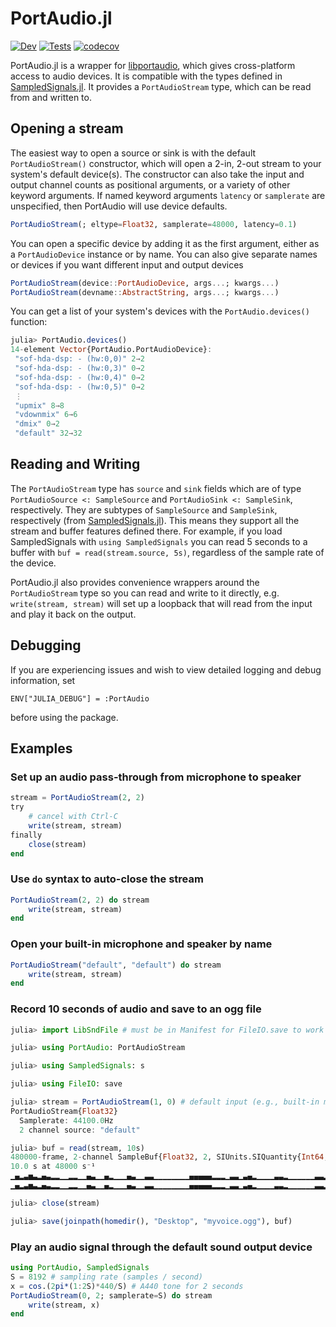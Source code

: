 PortAudio.jl
============

[![Dev](https://img.shields.io/badge/docs-dev-blue.svg)](https://JuliaAudio.github.io/PortAudio.jl/dev)
[![Tests](https://github.com/JuliaAudio/PortAudio.jl/actions/workflows/Tests.yml/badge.svg)](https://github.com/JuliaAudio/PortAudio.jl/actions/workflows/Tests.yml)
[![codecov](https://codecov.io/gh/JuliaAudio/PortAudio.jl/branch/master/graph/badge.svg?token=mgDAi8ulPY)](https://codecov.io/gh/JuliaAudio/PortAudio.jl)


PortAudio.jl is a wrapper for [libportaudio](http://www.portaudio.com/), which gives cross-platform access to audio devices. It is compatible with the types defined in [SampledSignals.jl](https://github.com/JuliaAudio/SampledSignals.jl). It provides a `PortAudioStream` type, which can be read from and written to.

## Opening a stream

The easiest way to open a source or sink is with the default `PortAudioStream()` constructor, 
which will open a 2-in, 2-out stream to your system's default device(s).
The constructor can also take the input and output channel counts as positional arguments,
or a variety of other keyword arguments.
If named keyword arguments `latency` or `samplerate` are unspecified, then PortAudio will use device defaults.

```julia
PortAudioStream(; eltype=Float32, samplerate=48000, latency=0.1)
```

You can open a specific device by adding it as the first argument, either as a `PortAudioDevice` instance or by name. You can also give separate names or devices if you want different input and output devices

```julia
PortAudioStream(device::PortAudioDevice, args...; kwargs...)
PortAudioStream(devname::AbstractString, args...; kwargs...)
```

You can get a list of your system's devices with the `PortAudio.devices()` function:

```julia
julia> PortAudio.devices()
14-element Vector{PortAudio.PortAudioDevice}:
 "sof-hda-dsp: - (hw:0,0)" 2→2
 "sof-hda-dsp: - (hw:0,3)" 0→2
 "sof-hda-dsp: - (hw:0,4)" 0→2
 "sof-hda-dsp: - (hw:0,5)" 0→2
 ⋮
 "upmix" 8→8
 "vdownmix" 6→6
 "dmix" 0→2
 "default" 32→32
```

## Reading and Writing

The `PortAudioStream` type has `source` and `sink` fields which are of type `PortAudioSource <: SampleSource` and `PortAudioSink <: SampleSink`, respectively. They are subtypes of `SampleSource` and `SampleSink`, respectively (from [SampledSignals.jl](https://github.com/JuliaAudio/SampledSignals.jl)). This means they support all the stream and buffer features defined there. For example, if you load SampledSignals with `using SampledSignals` you can read 5 seconds to a buffer with `buf = read(stream.source, 5s)`, regardless of the sample rate of the device.

PortAudio.jl also provides convenience wrappers around the `PortAudioStream` type so you can read and write to it directly, e.g. `write(stream, stream)` will set up a loopback that will read from the input and play it back on the output.

## Debugging

If you are experiencing issues and wish to view detailed logging and debug information, set

```
ENV["JULIA_DEBUG"] = :PortAudio
```

before using the package.

## Examples

### Set up an audio pass-through from microphone to speaker

```julia
stream = PortAudioStream(2, 2)
try
    # cancel with Ctrl-C
    write(stream, stream)
finally
    close(stream)
end
```

### Use `do` syntax to auto-close the stream
```julia
PortAudioStream(2, 2) do stream
    write(stream, stream)
end
```

### Open your built-in microphone and speaker by name
```julia
PortAudioStream("default", "default") do stream
    write(stream, stream)
end
```

### Record 10 seconds of audio and save to an ogg file

```julia
julia> import LibSndFile # must be in Manifest for FileIO.save to work

julia> using PortAudio: PortAudioStream

julia> using SampledSignals: s

julia> using FileIO: save

julia> stream = PortAudioStream(1, 0) # default input (e.g., built-in microphone)
PortAudioStream{Float32}
  Samplerate: 44100.0Hz
  2 channel source: "default"

julia> buf = read(stream, 10s)
480000-frame, 2-channel SampleBuf{Float32, 2, SIUnits.SIQuantity{Int64,0,0,-1,0,0,0,0,0,0}}
10.0 s at 48000 s⁻¹
▁▄▂▃▅▃▂▄▃▂▂▁▁▂▂▁▁▄▃▁▁▄▂▁▁▁▄▃▁▁▃▃▁▁▁▁▁▁▁▁▄▄▄▄▄▂▂▂▁▃▃▁▃▄▂▁▁▁▁▃▃▂▁▁▁▁▁▁▃▃▂▂▁▃▃▃▁▁▁▁
▁▄▂▃▅▃▂▄▃▂▂▁▁▂▂▁▁▄▃▁▁▄▂▁▁▁▄▃▁▁▃▃▁▁▁▁▁▁▁▁▄▄▄▄▄▂▂▂▁▃▃▁▃▄▂▁▁▁▁▃▃▂▁▁▁▁▁▁▃▃▂▂▁▃▃▃▁▁▁▁

julia> close(stream)

julia> save(joinpath(homedir(), "Desktop", "myvoice.ogg"), buf)
```

### Play an audio signal through the default sound output device

```julia
using PortAudio, SampledSignals
S = 8192 # sampling rate (samples / second)
x = cos.(2pi*(1:2S)*440/S) # A440 tone for 2 seconds
PortAudioStream(0, 2; samplerate=S) do stream
    write(stream, x)
end
```
